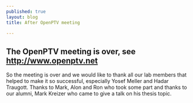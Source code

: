 ```yaml
---
published: true
layout: blog
title: After OpenPTV meeting

---
```


## The OpenPTV meeting is over, see http://www.openptv.net

So the meeting is over and we would like to thank all our lab members that helped to make it so successful, especially Yosef Meller and Hadar Traugott. Thanks to Mark, Alon and Ron who took some part and thanks to our alumni, Mark Kreizer who came to give a talk on his thesis topic. 
